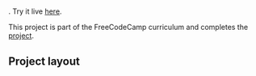 # <Project Title>

<Insert short description of the project>.
Try it live [here]().

This project is part of the FreeCodeCamp curriculum and completes the [*<Replace with project name and link>* project]().

## Project layout

<Optionally include details about the layout and other good to know things.>
